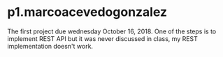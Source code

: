 # p1.marcoacevedogonzalez
The first project due wednesday October 16, 2018. One of the steps is to implement REST API but it was never discussed in class, my REST implementation doesn't work.
